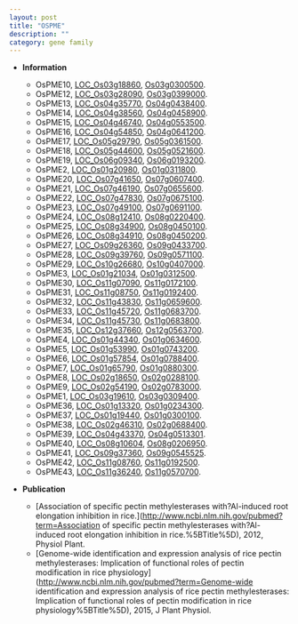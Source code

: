 ```yaml
---
layout: post
title: "OSPME"
description: ""
category: gene family
---
```


* **Information**  
    + OsPME10, [LOC_Os03g18860](http://rice.uga.edu/cgi-bin/ORF_infopage.cgi?orf=LOC_Os03g18860), [Os03g0300500](https://rapdb.dna.affrc.go.jp/locus/?name=Os03g0300500).
    + OsPME12, [LOC_Os03g28090](http://rice.uga.edu/cgi-bin/ORF_infopage.cgi?orf=LOC_Os03g28090), [Os03g0399000](https://rapdb.dna.affrc.go.jp/locus/?name=Os03g0399000).
    + OsPME13, [LOC_Os04g35770](http://rice.uga.edu/cgi-bin/ORF_infopage.cgi?orf=LOC_Os04g35770), [Os04g0438400](https://rapdb.dna.affrc.go.jp/locus/?name=Os04g0438400).
    + OsPME14, [LOC_Os04g38560](http://rice.uga.edu/cgi-bin/ORF_infopage.cgi?orf=LOC_Os04g38560), [Os04g0458900](https://rapdb.dna.affrc.go.jp/locus/?name=Os04g0458900).
    + OsPME15, [LOC_Os04g46740](http://rice.uga.edu/cgi-bin/ORF_infopage.cgi?orf=LOC_Os04g46740), [Os04g0553500](https://rapdb.dna.affrc.go.jp/locus/?name=Os04g0553500).
    + OsPME16, [LOC_Os04g54850](http://rice.uga.edu/cgi-bin/ORF_infopage.cgi?orf=LOC_Os04g54850), [Os04g0641200](https://rapdb.dna.affrc.go.jp/locus/?name=Os04g0641200).
    + OsPME17, [LOC_Os05g29790](http://rice.uga.edu/cgi-bin/ORF_infopage.cgi?orf=LOC_Os05g29790), [Os05g0361500](https://rapdb.dna.affrc.go.jp/locus/?name=Os05g0361500).
    + OsPME18, [LOC_Os05g44600](http://rice.uga.edu/cgi-bin/ORF_infopage.cgi?orf=LOC_Os05g44600), [Os05g0521600](https://rapdb.dna.affrc.go.jp/locus/?name=Os05g0521600).
    + OsPME19, [LOC_Os06g09340](http://rice.uga.edu/cgi-bin/ORF_infopage.cgi?orf=LOC_Os06g09340), [Os06g0193200](https://rapdb.dna.affrc.go.jp/locus/?name=Os06g0193200).
    + OsPME2, [LOC_Os01g20980](http://rice.uga.edu/cgi-bin/ORF_infopage.cgi?orf=LOC_Os01g20980), [Os01g0311800](https://rapdb.dna.affrc.go.jp/locus/?name=Os01g0311800).
    + OsPME20, [LOC_Os07g41650](http://rice.uga.edu/cgi-bin/ORF_infopage.cgi?orf=LOC_Os07g41650), [Os07g0607400](https://rapdb.dna.affrc.go.jp/locus/?name=Os07g0607400).
    + OsPME21, [LOC_Os07g46190](http://rice.uga.edu/cgi-bin/ORF_infopage.cgi?orf=LOC_Os07g46190), [Os07g0655600](https://rapdb.dna.affrc.go.jp/locus/?name=Os07g0655600).
    + OsPME22, [LOC_Os07g47830](http://rice.uga.edu/cgi-bin/ORF_infopage.cgi?orf=LOC_Os07g47830), [Os07g0675100](https://rapdb.dna.affrc.go.jp/locus/?name=Os07g0675100).
    + OsPME23, [LOC_Os07g49100](http://rice.uga.edu/cgi-bin/ORF_infopage.cgi?orf=LOC_Os07g49100), [Os07g0691100](https://rapdb.dna.affrc.go.jp/locus/?name=Os07g0691100).
    + OsPME24, [LOC_Os08g12410](http://rice.uga.edu/cgi-bin/ORF_infopage.cgi?orf=LOC_Os08g12410), [Os08g0220400](https://rapdb.dna.affrc.go.jp/locus/?name=Os08g0220400).
    + OsPME25, [LOC_Os08g34900](http://rice.uga.edu/cgi-bin/ORF_infopage.cgi?orf=LOC_Os08g34900), [Os08g0450100](https://rapdb.dna.affrc.go.jp/locus/?name=Os08g0450100).
    + OsPME26, [LOC_Os08g34910](http://rice.uga.edu/cgi-bin/ORF_infopage.cgi?orf=LOC_Os08g34910), [Os08g0450200](https://rapdb.dna.affrc.go.jp/locus/?name=Os08g0450200).
    + OsPME27, [LOC_Os09g26360](http://rice.uga.edu/cgi-bin/ORF_infopage.cgi?orf=LOC_Os09g26360), [Os09g0433700](https://rapdb.dna.affrc.go.jp/locus/?name=Os09g0433700).
    + OsPME28, [LOC_Os09g39760](http://rice.uga.edu/cgi-bin/ORF_infopage.cgi?orf=LOC_Os09g39760), [Os09g0571100](https://rapdb.dna.affrc.go.jp/locus/?name=Os09g0571100).
    + OsPME29, [LOC_Os10g26680](http://rice.uga.edu/cgi-bin/ORF_infopage.cgi?orf=LOC_Os10g26680), [Os10g0407000](https://rapdb.dna.affrc.go.jp/locus/?name=Os10g0407000).
    + OsPME3, [LOC_Os01g21034](http://rice.uga.edu/cgi-bin/ORF_infopage.cgi?orf=LOC_Os01g21034), [Os01g0312500](https://rapdb.dna.affrc.go.jp/locus/?name=Os01g0312500).
    + OsPME30, [LOC_Os11g07090](http://rice.uga.edu/cgi-bin/ORF_infopage.cgi?orf=LOC_Os11g07090), [Os11g0172100](https://rapdb.dna.affrc.go.jp/locus/?name=Os11g0172100).
    + OsPME31, [LOC_Os11g08750](http://rice.uga.edu/cgi-bin/ORF_infopage.cgi?orf=LOC_Os11g08750), [Os11g0192400](https://rapdb.dna.affrc.go.jp/locus/?name=Os11g0192400).
    + OsPME32, [LOC_Os11g43830](http://rice.uga.edu/cgi-bin/ORF_infopage.cgi?orf=LOC_Os11g43830), [Os11g0659600](https://rapdb.dna.affrc.go.jp/locus/?name=Os11g0659600).
    + OsPME33, [LOC_Os11g45720](http://rice.uga.edu/cgi-bin/ORF_infopage.cgi?orf=LOC_Os11g45720), [Os11g0683700](https://rapdb.dna.affrc.go.jp/locus/?name=Os11g0683700).
    + OsPME34, [LOC_Os11g45730](http://rice.uga.edu/cgi-bin/ORF_infopage.cgi?orf=LOC_Os11g45730), [Os11g0683800](https://rapdb.dna.affrc.go.jp/locus/?name=Os11g0683800).
    + OsPME35, [LOC_Os12g37660](http://rice.uga.edu/cgi-bin/ORF_infopage.cgi?orf=LOC_Os12g37660), [Os12g0563700](https://rapdb.dna.affrc.go.jp/locus/?name=Os12g0563700).
    + OsPME4, [LOC_Os01g44340](http://rice.uga.edu/cgi-bin/ORF_infopage.cgi?orf=LOC_Os01g44340), [Os01g0634600](https://rapdb.dna.affrc.go.jp/locus/?name=Os01g0634600).
    + OsPME5, [LOC_Os01g53990](http://rice.uga.edu/cgi-bin/ORF_infopage.cgi?orf=LOC_Os01g53990), [Os01g0743200](https://rapdb.dna.affrc.go.jp/locus/?name=Os01g0743200).
    + OsPME6, [LOC_Os01g57854](http://rice.uga.edu/cgi-bin/ORF_infopage.cgi?orf=LOC_Os01g57854), [Os01g0788400](https://rapdb.dna.affrc.go.jp/locus/?name=Os01g0788400).
    + OsPME7, [LOC_Os01g65790](http://rice.uga.edu/cgi-bin/ORF_infopage.cgi?orf=LOC_Os01g65790), [Os01g0880300](https://rapdb.dna.affrc.go.jp/locus/?name=Os01g0880300).
    + OsPME8, [LOC_Os02g18650](http://rice.uga.edu/cgi-bin/ORF_infopage.cgi?orf=LOC_Os02g18650), [Os02g0288100](https://rapdb.dna.affrc.go.jp/locus/?name=Os02g0288100).
    + OsPME9, [LOC_Os02g54190](http://rice.uga.edu/cgi-bin/ORF_infopage.cgi?orf=LOC_Os02g54190), [Os02g0783000](https://rapdb.dna.affrc.go.jp/locus/?name=Os02g0783000).
    + OsPME1, [LOC_Os03g19610](http://rice.uga.edu/cgi-bin/ORF_infopage.cgi?orf=LOC_Os03g19610), [Os03g0309400](https://rapdb.dna.affrc.go.jp/locus/?name=Os03g0309400).
    + OsPME36, [LOC_Os01g13320](http://rice.uga.edu/cgi-bin/ORF_infopage.cgi?orf=LOC_Os01g13320), [Os01g0234300](https://rapdb.dna.affrc.go.jp/locus/?name=Os01g0234300).
    + OsPME37, [LOC_Os01g19440](http://rice.uga.edu/cgi-bin/ORF_infopage.cgi?orf=LOC_Os01g19440), [Os01g0300100](https://rapdb.dna.affrc.go.jp/locus/?name=Os01g0300100).
    + OsPME38, [LOC_Os02g46310](http://rice.uga.edu/cgi-bin/ORF_infopage.cgi?orf=LOC_Os02g46310), [Os02g0688400](https://rapdb.dna.affrc.go.jp/locus/?name=Os02g0688400).
    + OsPME39, [LOC_Os04g43370](http://rice.uga.edu/cgi-bin/ORF_infopage.cgi?orf=LOC_Os04g43370), [Os04g0513301](https://rapdb.dna.affrc.go.jp/locus/?name=Os04g0513301).
    + OsPME40, [LOC_Os08g10604](http://rice.uga.edu/cgi-bin/ORF_infopage.cgi?orf=LOC_Os08g10604), [Os08g0206950](https://rapdb.dna.affrc.go.jp/locus/?name=Os08g0206950).
    + OsPME41, [LOC_Os09g37360](http://rice.uga.edu/cgi-bin/ORF_infopage.cgi?orf=LOC_Os09g37360), [Os09g0545525](https://rapdb.dna.affrc.go.jp/locus/?name=Os09g0545525).
    + OsPME42, [LOC_Os11g08760](http://rice.uga.edu/cgi-bin/ORF_infopage.cgi?orf=LOC_Os11g08760), [Os11g0192500](https://rapdb.dna.affrc.go.jp/locus/?name=Os11g0192500).
    + OsPME43, [LOC_Os11g36240](http://rice.uga.edu/cgi-bin/ORF_infopage.cgi?orf=LOC_Os11g36240), [Os11g0570700](https://rapdb.dna.affrc.go.jp/locus/?name=Os11g0570700).

* **Publication**  
    + [Association of specific pectin methylesterases with?Al-induced root elongation inhibition in rice.](http://www.ncbi.nlm.nih.gov/pubmed?term=Association of specific pectin methylesterases with?Al-induced root elongation inhibition in rice.%5BTitle%5D), 2012, Physiol Plant.
    + [Genome-wide identification and expression analysis of rice pectin methylesterases: Implication of functional roles of pectin modification in rice physiology](http://www.ncbi.nlm.nih.gov/pubmed?term=Genome-wide identification and expression analysis of rice pectin methylesterases: Implication of functional roles of pectin modification in rice physiology%5BTitle%5D), 2015, J Plant Physiol.


